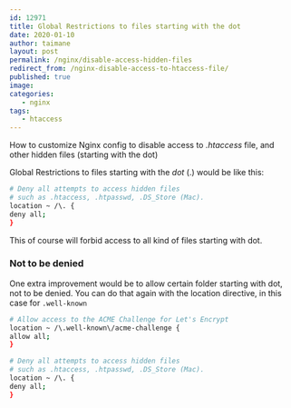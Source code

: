 ```yaml
---
id: 12971
title: Global Restrictions to files starting with the dot
date: 2020-01-10
author: taimane
layout: post
permalink: /nginx/disable-access-hidden-files
redirect_from: /nginx-disable-access-to-htaccess-file/
published: true
image: 
categories:
   - nginx
tags:
   - htaccess
---
```

How to customize Nginx config to disable access to _.htaccess_ file, and other hidden files (starting with the dot)


Global Restrictions to files starting with the _dot_ (.) would be like this:

```bash
# Deny all attempts to access hidden files
# such as .htaccess, .htpasswd, .DS_Store (Mac).
location ~ /\. {
deny all;
}
```
This of course will forbid access to all kind of files starting with dot.

### Not to be denied

One extra improvement would be to allow certain folder starting with dot, not to be denied. You can do that again with the location directive, in this case for `.well-known`

```bash
# Allow access to the ACME Challenge for Let's Encrypt
location ~ /\.well-known\/acme-challenge {
allow all;
}

# Deny all attempts to access hidden files
# such as .htaccess, .htpasswd, .DS_Store (Mac).
location ~ /\. {
deny all;
}
```